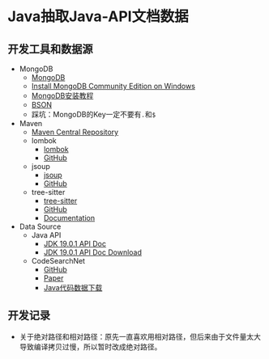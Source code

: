 # Java抽取Java-API文档数据

## 开发工具和数据源

- MongoDB
    - [MongoDB](https://www.mongodb.com)
    - [Install MongoDB Community Edition on Windows](https://www.mongodb.com/docs/manual/tutorial/install-mongodb-on-windows)
    - [MongoDB安装教程](https://www.cnblogs.com/TM0831/p/10606624.html)
    - [BSON](https://www.mongodb.com/docs/manual/reference/bson-types)
    - 踩坑：MongoDB的Key一定不要有`.`和`$`
- Maven
    - [Maven Central Repository](https://mvnrepository.com)
    - lombok
        - [lombok](https://projectlombok.org)
        - [GitHub](https://github.com/projectlombok/lombok)
    - jsoup
        - [jsoup](https://jsoup.org)
        - [GitHub](https://github.com/jhy/jsoup)
    - tree-sitter
        - [tree-sitter](https://tree-sitter.github.io)
        - [GitHub](https://github.com/tree-sitter/tree-sitter)
        - [Documentation](https://tree-sitter.github.io/tree-sitter)
- Data Source
    - Java API
        - [JDK 19.0.1 API Doc](https://docs.oracle.com/en/java/javase/19/docs/api/index.html)
        - [JDK 19.0.1 API Doc Download](https://www.oracle.com/java/technologies/javase-jdk19-doc-downloads.html)
    - CodeSearchNet
        - [GitHub](https://github.com/github/CodeSearchNet)
        - [Paper](https://arxiv.org/abs/1909.09436)
        - [Java代码数据下载](https://s3.amazonaws.com/code-search-net/CodeSearchNet/v2/java.zip)

## 开发记录

- 关于绝对路径和相对路径：原先一直喜欢用相对路径，但后来由于文件量太大导致编译拷贝过慢，所以暂时改成绝对路径。
